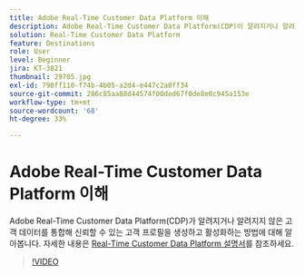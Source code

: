 ```yaml
---
title: Adobe Real-Time Customer Data Platform 이해
description: Adobe Real-Time Customer Data Platform(CDP)이 알려지거나 알려지지 않은 고객의 데이터를 통합해 신뢰할 수 있는 고객 프로필을 생성하고 활성화하는 방법에 대해 알아봅니다.
solution: Real-Time Customer Data Platform
feature: Destinations
role: User
level: Beginner
jira: KT-3821
thumbnail: 29705.jpg
exl-id: 790ff110-f74b-4b05-a2d4-e447c2a8ff34
source-git-commit: 286c85aa88d44574f00ded67f0de8e0c945a153e
workflow-type: tm+mt
source-wordcount: '68'
ht-degree: 33%

---
```


# Adobe Real-Time Customer Data Platform 이해

Adobe Real-Time Customer Data Platform(CDP)가 알려지거나 알려지지 않은 고객 데이터를 통합해 신뢰할 수 있는 고객 프로필을 생성하고 활성화하는 방법에 대해 알아봅니다. 자세한 내용은 [Real-Time Customer Data Platform 설명서](https://experienceleague.adobe.com/docs/experience-platform/rtcdp/overview.html)를 참조하세요.

>[!VIDEO](https://video.tv.adobe.com/v/29705?learn=on&enablevpops)
